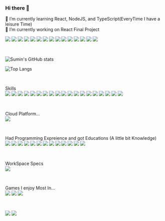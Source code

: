 ### Hi there 👋

<!--
**StarlightSSM/StarlightSSM** is a ✨ _special_ ✨ repository because its `README.md` (this file) appears on your GitHub profile.

Here are some ideas to get you started:

- 🔭 I’m currently working on ...
- 🌱 I’m currently learning ...
- 👯 I’m looking to collaborate on ...
- 🤔 I’m looking for help with ...
- 💬 Ask me about ...
- 📫 How to reach me: ...
- 😄 Pronouns: ...
- ⚡ Fun fact: ...
-->

🌱 I’m currently learning React, NodeJS, and TypeScript(EveryTime I have a leisure Time) <br>
🔭 I’m currently working on React Final Project <br>

<img src="https://img.shields.io/badge/Naver-03C75A?style=flat-square&logo=Naver&logoColor=white"/> <img src="https://img.shields.io/badge/EclipseIde-2C2255?style=flat-square&logo=eclipseide&logoColor=white"/>
<img src="https://img.shields.io/badge/Android-3DDC84?style=flat-square&logo=Android&logoColor=white"/> <img src="https://img.shields.io/badge/Medium-12100E?style=for-the-badge&logo=medium&logoColor=white"/>
<img src="https://img.shields.io/badge/Slack-4A154B?style=for-the-badge&logo=slack&logoColor=white"/> <img src="https://img.shields.io/badge/Netflix-E50914?style=for-the-badge&logo=netflix&logoColor=white"/>
<img src="https://img.shields.io/badge/Discord-7289DA?style=for-the-badge&logo=discord&logoColor=white"/> <img src="https://img.shields.io/badge/YouTube-FF0000?style=for-the-badge&logo=youtube&logoColor=white"/>
<img src="https://img.shields.io/badge/GitHub-100000?style=for-the-badge&logo=github&logoColor=white"/> <img src="https://img.shields.io/badge/GIT-E44C30?style=for-the-badge&logo=git&logoColor=white"/>
<img src="https://img.shields.io/badge/Instagram-E4405F?style=for-the-badge&logo=instagram&logoColor=white"/> <img src="https://img.shields.io/badge/windows%20terminal-4D4D4D?style=for-the-badge&logo=windows%20terminal&logoColor=white"/> <img src="https://img.shields.io/badge/Kaggle-20BEFF?style=for-the-badge&logo=Kaggle&logoColor=white"/> 
<img src="https://img.shields.io/badge/Google_chrome-4285F4?style=for-the-badge&logo=Google-chrome&logoColor=white"/> <img src="https://img.shields.io/badge/VirtualBox-183A61?logo=virtualbox&logoColor=white&style=for-the-badge"/>

<br>

![Sumin's GitHub stats](https://github-readme-stats.vercel.app/api?username=StarlightSSM&show_icons=true&theme=dracula)

![Top Langs](https://github-readme-stats.vercel.app/api/top-langs/?username=StarlightSSM&theme=blue-green)

<br>

Skills <br>
<img src="https://img.shields.io/badge/React-61DAFB?style=flat-square&logo=react&logoColor=white"/> <img src="https://img.shields.io/badge/JavaScript-F7DF1E?style=flat-square&logo=JavaScript&logoColor=white"/>
<img src="https://img.shields.io/badge/Python-3776AB?style=for-the-badge&logo=python&logoColor=white"/> <img src="https://img.shields.io/badge/HTML-239120?style=for-the-badge&logo=html5&logoColor=white"/>
<img src="https://img.shields.io/badge/HTML5-E34F26?style=for-the-badge&logo=html5&logoColor=white"/> <img src="https://img.shields.io/badge/Node.js-43853D?style=for-the-badge&logo=node.js&logoColor=white"/>
<img src="https://img.shields.io/badge/CSS3-1572B6?style=for-the-badge&logo=css3&logoColor=white"/> <img src="https://img.shields.io/badge/C-00599C?style=for-the-badge&logo=c&logoColor=white"/>
<img src="https://img.shields.io/badge/Java-ED8B00?style=for-the-badge&logo=openjdk&logoColor=white"/> <img src="https://img.shields.io/badge/styled--components-DB7093?style=for-the-badge&logo=styled-components&logoColor=white"/> <img src="https://img.shields.io/badge/React_Router-CA4245?style=for-the-badge&logo=react-router&logoColor=white"/>
<img src="https://img.shields.io/badge/MySQL-00000F?style=for-the-badge&logo=mysql&logoColor=white"/> <img src="https://img.shields.io/badge/Figma-F24E1E?style=for-the-badge&logo=figma&logoColor=white"/>
<img src="https://img.shields.io/badge/Canva-%2300C4CC.svg?&style=for-the-badge&logo=Canva&logoColor=white"/> <img src="https://img.shields.io/badge/Colab-F9AB00?style=for-the-badge&logo=googlecolab&color=525252"/> <img src="https://img.shields.io/badge/Visual_Studio_Code-0078D4?style=for-the-badge&logo=visual%20studio%20code&logoColor=white"/>
<img src="https://img.shields.io/badge/Google%20Sheets-34A853?style=for-the-badge&logo=google-sheets&logoColor=white"/> <img src="https://img.shields.io/badge/Notion-000000?style=for-the-badge&logo=notion&logoColor=white"/> <img src="https://img.shields.io/badge/Microsoft_Office-D83B01?style=for-the-badge&logo=microsoft-office&logoColor=white"/>

<br>

Cloud Platform... <br>
<img src="https://img.shields.io/badge/Oracle-F80000?style=for-the-badge&logo=oracle&logoColor=black"/>

<br>

Had Programming Expreience and got Educations (A little bit Knowledge) <br>
<img src="https://img.shields.io/badge/Go-00ADD8?style=for-the-badge&logo=go&logoColor=white"/> <img src="https://img.shields.io/badge/PHP-777BB4?style=for-the-badge&logo=php&logoColor=white"/>
<img src="https://img.shields.io/badge/Express.js-404D59?style=for-the-badge"/> <img src="https://img.shields.io/badge/Vue.js-35495E?style=for-the-badge&logo=vue.js&logoColor=4FC08D"/>
<img src="https://img.shields.io/badge/jQuery-0769AD?style=for-the-badge&logo=jquery&logoColor=white"/> <img src="https://img.shields.io/badge/Django-092E20?style=for-the-badge&logo=django&logoColor=white"/>
<img src="https://img.shields.io/badge/MongoDB-4EA94B?style=for-the-badge&logo=mongodb&logoColor=white"/> <img src="https://img.shields.io/badge/Amazon_AWS-232F3E?style=for-the-badge&logo=amazon-aws&logoColor=white"/>
<img src="https://img.shields.io/badge/Microsoft_Azure-0089D6?style=for-the-badge&logo=microsoft-azure&logoColor=white"/> <img src="https://img.shields.io/badge/Powershell-2CA5E0?style=for-the-badge&logo=powershell&logoColor=white"/> <img src="https://img.shields.io/badge/docker-%230db7ed.svg?style=for-the-badge&logo=docker&logoColor=white"/> 
<img src="https://img.shields.io/badge/zigbee-%23EB0443.svg?style=for-the-badge&logo=zigbee&logoColor=white"/> <img src="https://img.shields.io/badge/Astro-FF5D01?logo=astro&logoColor=fff&style=for-the-badge"/>

<br>

WorkSpace Specs <br>
<img src="https://img.shields.io/badge/Intel-Core_i5_11th-0071C5?style=for-the-badge&logo=intel&logoColor=white"/>

<br>

Games I enjoy Most In... <br>
<img src="https://img.shields.io/badge/Battle.net-000?style=for-the-badge&logo=battle.net&logoColor=148EFF"/> <img src="https://img.shields.io/badge/Riot_Games-D32936?style=for-the-badge&logo=riot-games&logoColor=white"/>
<img src="https://img.shields.io/badge/Steam-000000?style=for-the-badge&logo=steam&logoColor=white"/>

<br>

<img src="https://img.shields.io/github/stars/StarlightSSM/Android_Project_FinalExam.svg"/> <img src="https://img.shields.io/github/followers/StarlightSSM.svg?style=social&label=Follow&maxAge=2592000"/>

